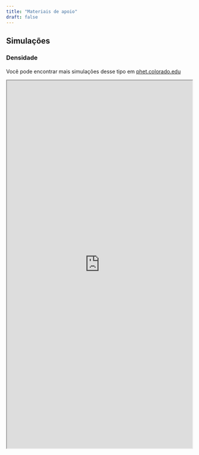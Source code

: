 ```yaml
---
title: "Materiais de apoio"
draft: false
---
```


## Simulações

### Densidade

####

Você pode encontrar mais simulações desse tipo em [phet.colorado.edu](https://phet.colorado.edu/pt_BR/)

<iframe src="https://phet.colorado.edu/sims/html/density/latest/density_pt_BR.html" allowFullScreen width="100%" height="1000"/>

### Solubilidade

####

Abaixo, uma boa opção de laboratório virtual para preparo de soluções

<iframe src="https://chemcollective.org/chem/jsvlab/vlab.html" allowFullScreen width="100%" height="1000"/>

## Decaimentos Radioativos

<iframe src="https://teachchemistry.org/simulations/2023/february/#/" allowFullScreen width="100%" height="1000"/>

<!-- ## Molview

[https://molview.org/](https://molview.org/) -->
